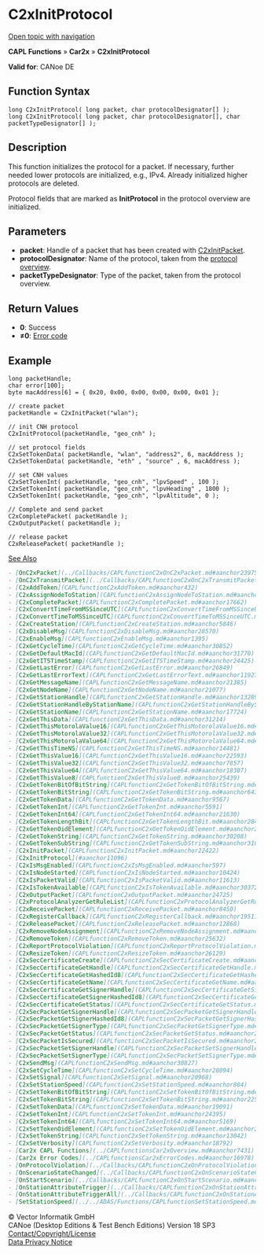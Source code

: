 # C2xInitProtocol

[Open topic with navigation](../../../../../CANoeDEFamily.htm#Topics/CAPLFunctions/Car2x/Functions/CAPLfunctionC2xInitProtocol.md)

**CAPL Functions** » **Car2x** » **C2xInitProtocol**

**Valid for**: CANoe DE

## Function Syntax

```plaintext
long C2xInitProtocol( long packet, char protocolDesignator[] );
long C2xInitProtocol( long packet, char protocolDesignator[], char packetTypeDesignator[] );
```

## Description

This function initializes the protocol for a packet. If necessary, further needed lower protocols are initialized, e.g., IPv4. Already initialized higher protocols are deleted.

Protocol fields that are marked as **InitProtocol** in the protocol overview are initialized.

## Parameters

- **packet**: Handle of a packet that has been created with [C2xInitPacket](CAPLfunctionC2xInitPacket.md).
- **protocolDesignator**: Name of the protocol, taken from the [protocol overview](../../../CANoeCANalyzer/Car2x/protocols/protocoloverviewCar2x.md).
- **packetTypeDesignator**: Type of the packet, taken from the protocol overview.

## Return Values

- **0**: Success
- **≠0**: [Error code](../CAPLfunctionsCar2xErrorCodes.md)

## Example

```plaintext
long packetHandle;
char error[100];
byte macAddress[6] = { 0x20, 0x00, 0x00, 0x00, 0x00, 0x01 };

// create packet
packetHandle = C2xInitPacket("wlan");

// init CNH protocol
C2xInitProtocol(packetHandle, "geo_cnh" );

// set protocol fields
C2xSetTokenData( packetHandle, "wlan", "address2", 6, macAddress );
C2xSetTokenData( packetHandle, "eth" , "source" , 6, macAddress );

// set CNH values
C2xSetTokenInt( packetHandle, "geo_cnh", "lpvSpeed" , 100 );
C2xSetTokenInt( packetHandle, "geo_cnh", "lpvHeading" , 1800 );
C2xSetTokenInt( packetHandle, "geo_cnh", "lpvAltitude", 0 );

// Complete and send packet
C2xCompletePacket( packetHandle );
C2xOutputPacket( packetHandle );

// release packet
C2xReleasePacket( packetHandle );
```

[See Also](javascript:void(0);)
```markdown
- [OnC2xPacket](../Callbacks/CAPLfunctionC2xOnC2xPacket.md#aanchor23975)
- [OnC2xTransmitPacket](../Callbacks/CAPLfunctionC2xOnC2xTransmitPacket.md#aanchor26889)
- [C2xAddToken](CAPLfunctionC2xAddToken.md#aanchor432)
- [C2xAssignNodeToStation](CAPLfunctionC2xAssignNodeToStation.md#aanchor31711)
- [C2xCompletePacket](CAPLfunctionC2xCompletePacket.md#aanchor17662)
- [C2xConvertTimeFromMSSinceUTC](CAPLfunctionC2xConvertTimeFromMSSinceUTC.md#aanchor11472)
- [C2xConvertTimeToMSSinceUTC](CAPLfunctionC2xConvertTimeToMSSinceUTC.md#aanchor26867)
- [C2xCreateStation](CAPLfunctionC2xCreateStation.md#aanchor5846)
- [C2xDisableMsg](CAPLfunctionC2xDisableMsg.md#aanchor28570)
- [C2xEnableMsg](CAPLfunctionC2xEnableMsg.md#aanchor1395)
- [C2xGetCycleTime](CAPLfunctionC2xGetCycleTime.md#aanchor30852)
- [C2xGetDefaultMacId](CAPLfunctionC2xGetDefaultMacId.md#aanchor31770)
- [C2xGetITSTimeStamp](CAPLfunctionC2xGetITSTimeStamp.md#aanchor24425)
- [C2xGetLastError](CAPLfunctionC2xGetLastError.md#aanchor26849)
- [C2xGetLastErrorText](CAPLfunctionC2xGetLastErrorText.md#aanchor11927)
- [C2xGetMessageName](CAPLfunctionC2xGetMessageName.md#aanchor21385)
- [C2xGetNodeName](CAPLfunctionC2xGetNodeName.md#aanchor21077)
- [C2xGetStationHandle](CAPLfunctionC2xGetStationHandle.md#aanchor13289)
- [C2xGetStationHandleByStationName](CAPLfunctionC2xGetStationHandleByStationName.md#aanchor22716)
- [C2xGetStationName](CAPLfunctionC2xGetStationName.md#aanchor17724)
- [C2xGetThisData](CAPLfunctionC2xGetThisData.md#aanchor31214)
- [C2xGetThisMotorolaValue16](CAPLfunctionC2xGetThisMotorolaValue16.md#aanchor23999)
- [C2xGetThisMotorolaValue32](CAPLfunctionC2xGetThisMotorolaValue32.md#aanchor19990)
- [C2xGetThisMotorolaValue64](CAPLfunctionC2xGetThisMotorolaValue64.md#aanchor28428)
- [C2xGetThisTimeNS](CAPLfunctionC2xGetThisTimeNS.md#aanchor14481)
- [C2xGetThisValue16](CAPLfunctionC2xGetThisValue16.md#aanchor22593)
- [C2xGetThisValue32](CAPLfunctionC2xGetThisValue32.md#aanchor7857)
- [C2xGetThisValue64](CAPLfunctionC2xGetThisValue64.md#aanchor18307)
- [C2xGetThisValue8](CAPLfunctionC2xGetThisValue8.md#aanchor25439)
- [C2xGetTokenBitOfBitString](CAPLfunctionC2xGetTokenBitOfBitString.md#aanchor13514)
- [C2xGetTokenBitString](CAPLfunctionC2xGetTokenBitString.md#aanchor6435)
- [C2xGetTokenData](CAPLfunctionC2xGetTokenData.md#aanchor9567)
- [C2xGetTokenInt](CAPLfunctionC2xGetTokenInt.md#aanchor5591)
- [C2xGetTokenInt64](CAPLfunctionC2xGetTokenInt64.md#aanchor21630)
- [C2xGetTokenLengthBit](CAPLfunctionC2xGetTokenLengthBit.md#aanchor28400)
- [C2xGetTokenOidElement](CAPLfunctionC2xGetTokenOidElement.md#aanchor21791)
- [C2xGetTokenString](CAPLfunctionC2xGetTokenString.md#aanchor30208)
- [C2xGetTokenSubString](CAPLfunctionC2xGetTokenSubString.md#aanchor31078)
- [C2xInitPacket](CAPLfunctionC2xInitPacket.md#aanchor22422)
- [C2xInitProtocol](#aanchor11096)
- [C2xIsMsgEnabled](CAPLfunctionC2xIsMsgEnabled.md#aanchor597)
- [C2xIsNodeStarted](CAPLfunctionC2xIsNodeStarted.md#aanchor10424)
- [C2xIsPacketValid](CAPLfunctionC2xIsPacketValid.md#aanchor11613)
- [C2xIsTokenAvailable](CAPLfunctionC2xIsTokenAvailable.md#aanchor30372)
- [C2xOutputPacket](CAPLfunctionC2xOutputPacket.md#aanchor24725)
- [C2xProtocolAnalyzerGetRuleList](CAPLfunctionC2xProtocolAnalyzerGetRuleList.md#aanchor19353)
- [C2xReceivePacket](CAPLfunctionC2xReceivePacket.md#aanchor8450)
- [C2xRegisterCallback](CAPLfunctionC2xRegisterCallback.md#aanchor19511)
- [C2xReleasePacket](CAPLfunctionC2xReleasePacket.md#aanchor12868)
- [C2xRemoveNodeAssignment](CAPLfunctionC2xRemoveNodeAssignment.md#aanchor4504)
- [C2xRemoveToken](CAPLfunctionC2xRemoveToken.md#aanchor25632)
- [C2xReportProtocolViolation](CAPLfunctionC2xReportProtocolViolation.md#aanchor25704)
- [C2xResizeToken](CAPLfunctionC2xResizeToken.md#aanchor26129)
- [C2xSecCertificateCreate](CAPLfunctionC2xSecCertificateCreate.md#aanchor32074)
- [C2xSecCertificateGetHandle](CAPLfunctionC2xSecCertificateGetHandle.md#aanchor20814)
- [C2xSecCertificateGetHashedId8](CAPLfunctionC2xSecCertificateGetHashedId8.md#aanchor27158)
- [C2xSecCertificateGetName](CAPLfunctionC2xSecCertificateGetName.md#aanchor18699)
- [C2xSecCertificateGetSignerHandle](CAPLfunctionC2xSecCertificateGetSignerHandle.md#aanchor21154)
- [C2xSecCertificateGetSignerHashedId8](CAPLfunctionC2xSecCertificateGetSignerHashedId8.md#aanchor29936)
- [C2xSecCertificateGetStatus](CAPLfunctionC2xSecCertificateGetStatus.md#aanchor30775)
- [C2xSecPacketGetSignerHandle](CAPLfunctionC2xSecPacketGetSignerHandle.md#aanchor21036)
- [C2xSecPacketGetSignerHashedId8](CAPLfunctionC2xSecPacketGetSignerHashedId8.md#aanchor19963)
- [C2xSecPacketGetSignerType](CAPLfunctionC2xSecPacketGetSignerType.md#aanchor4292)
- [C2xSecPacketGetStatus](CAPLfunctionC2xSecPacketGetStatus.md#aanchor28304)
- [C2xSecPacketIsSecured](CAPLfunctionC2xSecPacketIsSecured.md#aanchor27826)
- [C2xSecPacketSetSignerHandle](CAPLfunctionC2xSecPacketSetSignerHandle.md#aanchor22383)
- [C2xSecPacketSetSignerType](CAPLfunctionC2xSecPacketSetSignerType.md#aanchor21150)
- [C2xSendMsg](CAPLfunctionC2xSendMsg.md#aanchor30827)
- [C2xSetCycleTime](CAPLfunctionC2xSetCycleTime.md#aanchor28094)
- [C2xSetSignal](CAPLfunctionC2xSetSignal.md#aanchor20968)
- [C2xSetStationSpeed](CAPLfunctionC2xSetStationSpeed.md#aanchor884)
- [C2xSetTokenBitOfBitString](CAPLfunctionC2xSetTokenBitOfBitString.md#aanchor21862)
- [C2xSetTokenBitString](CAPLfunctionC2xSetTokenBitString.md#aanchor22512)
- [C2xSetTokenData](CAPLfunctionC2xSetTokenData.md#aanchor19091)
- [C2xSetTokenInt](CAPLfunctionC2xSetTokenInt.md#aanchor24395)
- [C2xSetTokenInt64](CAPLfunctionC2xSetTokenInt64.md#aanchor5169)
- [C2xSetTokenOidElement](CAPLfunctionC2xSetTokenOidElement.md#aanchor26790)
- [C2xSetTokenString](CAPLfunctionC2xSetTokenString.md#aanchor13042)
- [C2xSetVerbosity](CAPLfunctionC2xSetVerbosity.md#aanchor18792)
- [Car2x CAPL Functions](../CAPLfunctionsCar2xOverview.md#aanchor7431)
- [Car2x Error Codes](../CAPLfunctionsCar2xErrorCodes.md#aanchor16978)
- [OnProtocolViolation](../Callbacks/CAPLfunctionC2xOnProtocolViolation.md#aanchor27621)
- [OnScenarioStateChanged](../Callbacks/CAPLfunctionC2xOnScenarioStateChanged.md#aanchor16247)
- [OnStartScenario](../Callbacks/CAPLfunctionC2xOnStartScenario.md#aanchor4225)
- [OnStationAttributeTrigger](../Callbacks/CAPLfunctionC2xOnStationAttributeTrigger.md#aanchor28915)
- [OnStationAttributeTriggerAll](../Callbacks/CAPLfunctionC2xOnStationAttributeTriggerAll.md#aanchor21716)
- [SetStationSpeed](../../ADAS/Functions/CAPLfunctionSetStationSpeed.md#aanchor28451)
```

© Vector Informatik GmbH  
CANoe (Desktop Editions & Test Bench Editions) Version 18 SP3  
[Contact/Copyright/License](../../../Shared/ContactCopyrightLicense.md)  
[Data Privacy Notice](https://www.vector.com/int/en/company/get-info/privacy-policy/)